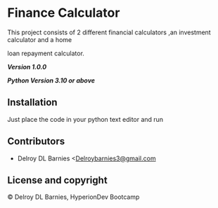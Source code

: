 # Finance Calculator

This project consists of 2 different financial calculators ,an investment calculator and a home 

loan repayment calculator.

***Version 1.0.0***

***Python Version 3.10 or above***



## Installation 

Just place the code in your python text editor and run 



## Contributors 

- Delroy DL Barnies <Delroybarnies3@gmail.com



## License and copyright

© Delroy DL Barnies, HyperionDev Bootcamp  





